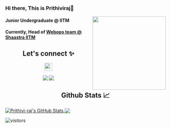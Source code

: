 <!-- <img align='right' src="https://c.tenor.com/9pAr93iNsGIAAAAC/motis-maeve.gif" width="230"> -->

<!-- <div class="tenor-gif-embed" data-postid="13339882" data-share-method="host" data-aspect-ratio="1" data-width="100%"><a href="https://tenor.com/view/motis-maeve-maevewiley-you-waited-gif-13339882">Motis Maeve GIF</a>from <a href="https://tenor.com/search/motis-gifs">Motis GIFs</a></div> <script type="text/javascript" async src="https://tenor.com/embed.js"></script> -->

### Hi there, This is Prithiviraj👋

<img align='right' src="https://c.tenor.com/9rv4DCNB16MAAAAC/motis-otismilburn.gif" width="230">

#### Junior Undergraduate @ IITM

#### Currently, Head of [Webops team @ Shaastra IITM](https://github.com/ShaastraWebops)

<!--
**Prithivi-Raj/Prithivi-Raj** is a ✨ _special_ ✨ repository because its `README.md` (this file) appears on your GitHub profile.

Here are some ideas to get you started:

- 🔭 I’m currently working on ...
- 🌱 I’m currently learning ...
- 👯 I’m looking to collaborate on ...
- 🤔 I’m looking for help with ...
- 💬 Ask me about ...
- 📫 How to reach me: ...
- 😄 Pronouns: ...
- ⚡ Fun fact: ...
-->

<!-- <img height="180em" src="https://github-readme-stats.vercel.app/api?username=Prithivi-Raj&show_icons=true&hide_border=true&&count_private=true&include_all_commits=true" /> -->
<!-- <div>

</div> -->

<!-- <p align="center">

</p> -->

<h2 align = "center">Let's connect ✨</h2>
 
<p align="center">
<a href="https://github.com/Prithivi-Raj">
        <img height="25" src="https://img.shields.io/github/followers/Prithivi-Raj?label=follow&style=social">
    </a>

</p>

<p align="center">
 <!-- <!-- <a href="https://twitter.com/Drishti0901"><img src = "https://img.shields.io/badge/Twitter-Drishti0901?style=for-the-badge&logo=twitter&logoColor=white"/></a> -->
 <a href="https://twitter.com/Prithiviraj1927"><img src = "https://img.shields.io/badge/Twitter-Prithiviraj1927?style=for-the-badge&logo=twitter&logoColor=white"/></a>
 <a href="https://www.linkedin.com/in/prithivi-raj-6a445b12b/"><img src = "https://img.shields.io/badge/LinkedIn-0077B5?style=for-the-badge&logo=linkedin&logoColor=white"/></a>
 <!-- <a href="https://www.linkedin.com/in/drishti-peshwani"><img src = "https://img.shields.io/badge/LinkedIn-drishti-peshwani?style=for-the-badge&logo=linkedin&logoColor=white"/></a> -->
  <!-- <a href="mailto: drishtipeshwani09@gmail.com"><img src = "https://img.shields.io/badge/Gmail-Drishti?style=for-the-badge&logo=gmail&logoColor=white"/></a>
 <a href="https://dev.to/drishtipeshwani"><img src = "https://img.shields.io/badge/dev.to-0A0A0A?style=for-the-badge&logo=devdotto&logoColor=white"/></a> -->
  <!-- <img align = "center" src ="https://user-images.githubusercontent.com/65016769/135293536-ec31116a-5dc6-4ac0-a25c-af0b590f34dd.png" width="800px" height="400px"/> -->

</p>

<!-- ## &#x1f4c8; GitHub Stats -->
<h2 align = "center">Github Stats 📈</h2>

<!-- <p align="center" justify="center">
  <a href="https://github.com/Prithivi-Raj" target="_blank" justify="center">
    <img align="center" src="https://github-readme-stats.vercel.app/api?username=Prithivi-Raj&show_icons=true&theme=radical&&count_private=true&include_all_commits=true"/>
    <img align="center" src="https://github-readme-stats.vercel.app/api/top-langs/?username=Prithivi-Raj&show_icons=true&theme=dark&&layout=compact" />
  </a>
</p> -->

<!-- <p align="center" justify="center"> -->
<a href="https://github.com/Prithivi-Raj" >
  <img align="center" src="https://github-readme-stats.vercel.app/api?username=Prithivi-Raj&show_icons=true&theme=radical&&count_private=true&include_all_commits=true" alt="Prithivi-raj's GitHub Stats" />
</a>
<a href="https://github.com/Prithivi-Raj">
  <img align="center" src="https://github-readme-stats.vercel.app/api/top-langs/?username=Prithivi-Raj&show_icons=true&theme=dark&&count_private=true&include_all_commits=true" />
</a>
<!-- </p> -->
<!-- ![Prithivi-Raj's GitHub stats]() -->

<!-- <h2 align = "center">Github Stats 📈</h2>
<p><img align="center" height="195px" width = "300px"src="https://drishti-stats-github.vercel.app/api/top-langs?username=drishtipeshwani&show_icons=true&locale=en&layout=compact" alt="drishtipeshwani" /></p>

<p><img align="left" src="https://drishti-stats-github.vercel.app/api?username=drishtipeshwani&show_icons=true&locale=en&theme=radical&count_private=true" alt="drishtipeshwani" /></p> -->

<!-- <p><img align="center" src="https://github-readme-stats.vercel.app/api?username=Prithivi-Raj&show_icons=true&theme=radical&&count_private=true&include_all_commits=true" alt="Prithivi-Raj" /></p>

![Top Languages](https://github-readme-stats.vercel.app/api/top-langs/?username=Prithivi-Raj&show_icons=true&theme=dark&&count_private=true&include_all_commits=true) -->

![visitors](https://visitor-badge.glitch.me/badge?page_id=page.id)
